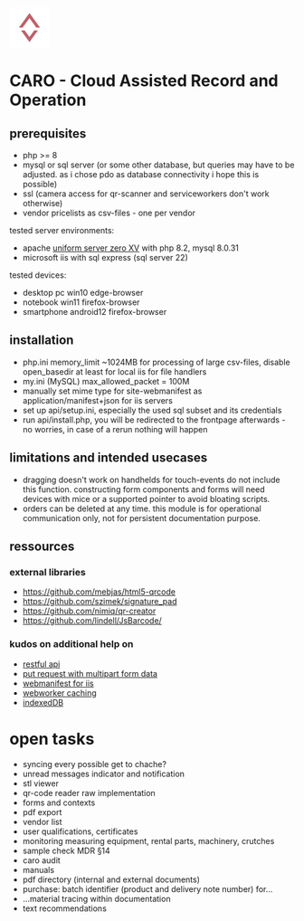 ![CARO logo](media/favicon/windows11/SmallTile.scale-100.png)
# CARO - Cloud Assisted Record and Operation

## prerequisites
* php >= 8
* mysql or sql server (or some other database, but queries may have to be adjusted. as i chose pdo as database connectivity i hope this is possible)
* ssl (camera access for qr-scanner and serviceworkers don't work otherwise)
* vendor pricelists as csv-files - one per vendor

tested server environments:
* apache [uniform server zero XV](https://uniformserver.com) with php 8.2, mysql 8.0.31
* microsoft iis with sql express (sql server 22)

tested devices:
* desktop pc win10 edge-browser
* notebook win11 firefox-browser
* smartphone android12 firefox-browser

## installation
* php.ini memory_limit ~1024MB for processing of large csv-files, disable open_basedir at least for local iis for file handlers
* my.ini (MySQL) max_allowed_packet = 100M
* manually set mime type for site-webmanifest as application/manifest+json for iis servers
* set up api/setup.ini, especially the used sql subset and its credentials
* run api/install.php, you will be redirected to the frontpage afterwards - no worries, in case of a rerun nothing will happen

## limitations and intended usecases
* dragging doesn't work on handhelds for touch-events do not include this function. constructing form components and forms will need devices with mice or a supported pointer to avoid bloating scripts.
* orders can be deleted at any time. this module is for operational communication only, not for persistent documentation purpose.

## ressources
### external libraries
* https://github.com/mebjas/html5-qrcode
* https://github.com/szimek/signature_pad
* https://github.com/nimiq/qr-creator
* https://github.com/lindell/JsBarcode/

### kudos on additional help on
* [restful api](https://www.9lessons.info/2012/05/create-restful-services-api-in-php.html)
* [put request with multipart form data](https://stackoverflow.com/a/18678678)
* [webmanifest for iis](https://stackoverflow.com/questions/49566446/how-can-i-have-iis-properly-serve-webmanifest-files-on-my-web-site)
* [webworker caching](https://developer.chrome.com/docs/workbox/caching-strategies-overview)
* [indexedDB](https://github.com/jakearchibald/idb)

# open tasks
* syncing every possible get to chache?
* unread messages indicator and notification
* stl viewer
* qr-code reader raw implementation
* forms and contexts
* pdf export
* vendor list
* user qualifications, certificates
* monitoring measuring equipment, rental parts, machinery, crutches
* sample check MDR §14
* caro audit
* manuals
* pdf directory (internal and external documents)
* purchase: batch identifier (product and delivery note number) for...
* ...material tracing within documentation
* text recommendations

